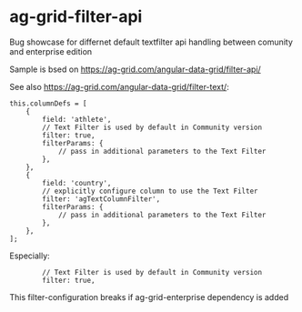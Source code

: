 # ag-grid-filter-api
Bug showcase for differnet default textfilter api handling between comunity and enterprise edition

Sample is bsed on https://ag-grid.com/angular-data-grid/filter-api/

See also https://ag-grid.com/angular-data-grid/filter-text/:

```
this.columnDefs = [
    {
        field: 'athlete',
        // Text Filter is used by default in Community version
        filter: true,
        filterParams: {
            // pass in additional parameters to the Text Filter
        },
    },
    {
        field: 'country',
        // explicitly configure column to use the Text Filter
        filter: 'agTextColumnFilter',
        filterParams: {
            // pass in additional parameters to the Text Filter
        },
    },
];
```
Especially:
```
        // Text Filter is used by default in Community version
        filter: true,
```
This filter-configuration breaks if ag-grid-enterprise dependency is added
